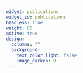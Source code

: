 ```yaml
---
widget: publications
widget_id: publications
headless: true
weight: 80
active: true
design:
  columns: ""
  background:
    text_color_light: false
    image_darken: 0
---
```

